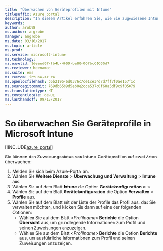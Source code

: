 ```yaml
---
title: "Überwachen von Geräteprofilen mit Intune"
titlesuffix: Azure portal
description: "In diesem Artikel erfahren Sie, wie Sie zugewiesene Intune-Geräteprofile überwachen."
keywords: 
author: arob98
ms.author: angrobe
manager: angrobe
ms.date: 03/16/2017
ms.topic: article
ms.prod: 
ms.service: microsoft-intune
ms.technology: 
ms.assetid: 9deaed87-fb4b-4689-ba88-067bc61686d7
ms.reviewer: heenamac
ms.suite: ems
ms.custom: intune-azure
ms.openlocfilehash: c6b219546d0376c7ce1ce34d7d7ff7f0ae157f1c
ms.sourcegitcommit: 769db6599d5eb0e2cca537d0f60a5df9c9f05079
ms.translationtype: HT
ms.contentlocale: de-DE
ms.lasthandoff: 09/15/2017
---
```

# <a name="how-to-monitor-device-profiles-in-microsoft-intune"></a>So überwachen Sie Geräteprofile in Microsoft Intune

[!INCLUDE[azure_portal](./includes/azure_portal.md)]

Sie können den Zuweisungsstatus von Intune-Geräteprofilen auf zwei Arten überwachen:


1. Melden Sie sich beim Azure-Portal an.
2. Wählen Sie **Weitere Dienste** > **Überwachung und Verwaltung** > **Intune** aus.
3. Wählen Sie auf dem Blatt **Intune** die Option **Gerätekonfiguration** aus.
2. Wählen Sie auf dem Blatt **Gerätekonfiguration** die Option **Verwalten** > **Profile** aus.
2. Wählen Sie auf dem Blatt mit der Liste der Profile das Profil aus, das Sie verwalten möchten, und klicken Sie dann auf eine der folgenden Optionen:
    - Wählen Sie auf dem Blatt <*Profilname*> **Berichte** die Option **Übersicht** aus, um grundlegende Informationen zum Profil und seinen Zuweisungen anzuzeigen.
    - Wählen Sie auf dem Blatt <*Profilname*> **Berichte** die Option **Berichte** aus, um ausführliche Informationen zum Profil und seinen Zuweisungen anzuzeigen.
